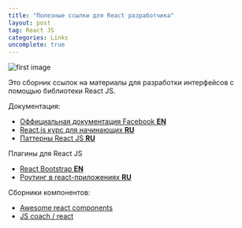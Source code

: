 ```yaml
---
title: "Полезные ссылки для React разработчика"
layout: post
tag: React JS
categories: Links
uncomplete: true
---
```


![first image](http://s61.radikal.ru/i174/1609/93/55d940245e96.png)

Это сборник ссылок на материалы для разработки интерфейсов с помощью библиотеки React JS.

Документация:

- [Оффициальная документация Facebook **EN**](https://facebook.github.io/react/)
- [React.js курс для начинающих **RU**](https://maxfarseer.gitbooks.io/react-course-ru/content/)
- [Паттерны React JS **RU**](https://habrahabr.ru/post/309422/)

Плагины для React JS

- [React Bootstrap **EN**](https://react-bootstrap.github.io/)
- [Роутинг в react-приложениях **RU**](https://maxfarseer.gitbooks.io/react-router-course-ru/content/)

Сборники компонентов:

- [Awesome react components](https://github.com/brillout/awesome-react-components)
- [JS coach / react](https://js.coach/react)
